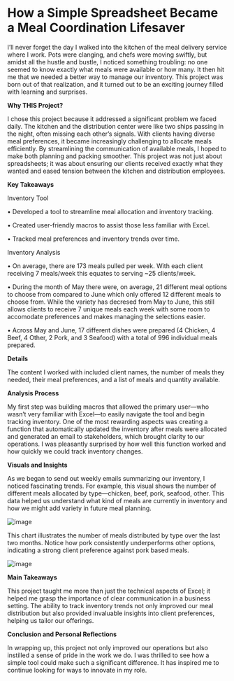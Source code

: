 # **How a Simple Spreadsheet Became a Meal Coordination Lifesaver**

I’ll never forget the day I walked into the kitchen of the meal delivery service where I work. Pots were clanging, and chefs were moving swiftly, but amidst all the hustle and bustle, I noticed something troubling: no one seemed to know exactly what meals were available or how many. It then hit me that we needed a better way to manage our inventory. This project was born out of that realization, and it turned out to be an exciting journey filled with learning and surprises.

**Why THIS Project?**

I chose this project because it addressed a significant problem we faced daily. The kitchen and the distribution center were like two ships passing in the night, often missing each other’s signals. With clients having diverse meal preferences, it became increasingly challenging to allocate meals efficiently. By streamlining the communication of available meals, I hoped to make both planning and packing smoother. This project was not just about spreadsheets; it was about ensuring our clients received exactly what they wanted and eased tension between the kitchen and distribution employees.

**Key Takeaways**

Inventory Tool

•	Developed a tool to streamline meal allocation and inventory tracking.

•	Created user-friendly macros to assist those less familiar with Excel.

•	Tracked meal preferences and inventory trends over time.

Inventory Analysis

•	On average, there are 173 meals pulled per week. With each client receiving 7 meals/week this equates to serving ~25 clients/week. 

•	During the month of May there were, on average, 21 different meal options to choose from compared to June which only offered 12 different meals to choose from. While the variety has decresed from May to June, this still allows clients to receive 7 unique meals each week with some room to accomodate preferences and makes managing the selections easier.  

•	Across May and June, 17 different dishes were prepared (4 Chicken, 4 Beef, 4 Other, 2 Pork, and 3 Seafood) with a total of 996 individual meals prepared. 

**Details**

The content I worked with included client names, the number of meals they needed, their meal preferences, and a list of meals and quantity available. 

**Analysis Process**

My first step was building macros that allowed the primary user—who wasn’t very familiar with Excel—to easily navigate the tool and begin tracking inventory. One of the most rewarding aspects was creating a function that automatically updated the inventory after meals were allocated and generated an email to stakeholders, which brought clarity to our operations. I was pleasantly surprised by how well this function worked and how quickly we could track inventory changes.

**Visuals and Insights**

As we began to send out weekly emails summarizing our inventory, I noticed fascinating trends. For example, this visual shows the number of different meals allocated by type—chicken, beef, pork, seafood, other. This data helped us understand what kind of meals are currently in inventory and how we might add variety in future meal planning.

![image](https://github.com/user-attachments/assets/b5350498-10b4-4314-9db2-98a6e079ce22)


This chart illustrates the number of meals distributed by type over the last two months. Notice how pork consistently underperforms other options, indicating a strong client preference against pork based meals.


![image](https://github.com/user-attachments/assets/a3219804-0f01-4b9d-b065-4784b5601610)


**Main Takeaways**

This project taught me more than just the technical aspects of Excel; it helped me grasp the importance of clear communication in a business setting. The ability to track inventory trends not only improved our meal distribution but also provided invaluable insights into client preferences, helping us tailor our offerings.

**Conclusion and Personal Reflections**

In wrapping up, this project not only improved our operations but also instilled a sense of pride in the work we do. I was thrilled to see how a simple tool could make such a significant difference. It has inspired me to continue looking for ways to innovate in my role.


